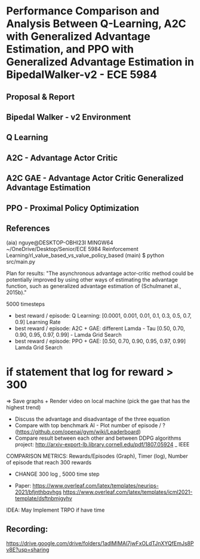 # Performance Comparison and Analysis Between Q-Learning, A2C with Generalized Advantage Estimation, and PPO with Generalized Advantage Estimation in BipedalWalker-v2 - ECE 5984

## Proposal & Report

## Bipedal Walker - v2 Environment

## Q Learning

## A2C - Advantage Actor Critic

## A2C GAE - Advantage Actor Critic Generalized Advantage Estimation

## PPO - Proximal Policy Optimization

## References

(aia) 
nguye@DESKTOP-OBHI23I MINGW64 ~/OneDrive/Desktop/Senior/ECE 5984 Reinforcement Learning/rl_value_based_vs_value_policy_based (main)
$ python src/main.py 

Plan for results:
"The asynchronous advantage actor-critic method could be potentially improved by using other ways of estimating the advantage function, 
such as generalized advantage estimation of (Schulmanet al., 2015b)."

5000 timesteps

- best reward / episode: Q Learning: [0.0001, 0.001, 0.01, 0.1, 0.3, 0.5, 0.7, 0.9] Learning Rate 
- best reward / episode: A2C + GAE: different Lamda - Tau  [0.50, 0.70, 0.90, 0.95, 0.97, 0.99] - Lamda Grid Search
- best reward / episode: PPO + GAE:  [0.50, 0.70, 0.90, 0.95, 0.97, 0.99] Lamda Grid Search
# if statement that log for reward > 300

=> Save graphs + Render video on local machine (pick the gae that has the highest trend)

- Discuss the advantage and disadvantage of the three equation
- Compare with top benchmark AI - Plot number of episode / ? (https://github.com/openai/gym/wiki/Leaderboard)
- Compare result between each other and between DDPG algorithms project: http://arxiv-export-lb.library.cornell.edu/pdf/1807.05924 _ IEEE

COMPARISON METRICS: Rewards/Episodes (Graph), Timer (log), Number of episode that reach 300 rewards 
- CHANGE 300 log , 5000 time step

- Paper: 
https://www.overleaf.com/latex/templates/neurips-2021/bfjnthbqvhgs
https://www.overleaf.com/latex/templates/icml2021-template/dsftnbmjgyhv

IDEA: May Implement TRPO if have time

## Recording:
https://drive.google.com/drive/folders/1adlMlMAl7jwFxOLdTJnXYQfEmJs8Pv8E?usp=sharing
